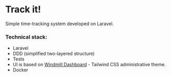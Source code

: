 # Track it!

Simple time-tracking system developed on Laravel.

### Technical stack:
- Laravel
- DDD (simplified two-layered structure)
- Tests
- UI is based on [Windmill Dashboard](https://github.com/estevanmaito/windmill-dashboard) - Tailwind CSS administrative theme.
- Docker
